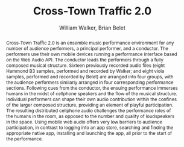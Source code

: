 --- 
  title: "Cross-Town Traffic 2.0" 
  abstract: "Cross-Town Traffic 2.0 is an ensemble music performance environment for any number of audience performers, a principal performer, and a conductor. The performers use their own mobile devices running a performance interface based on the Web Audio API. The conductor leads the performers through a fully composed musical structure. Sixteen previously recorded audio files (eight Hammond B3 samples, performed and recorded by Walker; and eight viola samples, performed and recorded by Belet) are arranged into four groups, with the audience performers similarly arranged in four corresponding performance sections. Following cues from the conductor, the ensuing performance immerses humans in the midst of cellphone speakers and the flow of the musical structure. Individual performers can shape their own audio contribution within the confines of the larger composed structure, providing an element of playful participation. The resulting distributed cellphone audio challenges the performance roles of the humans in the room, as opposed to the number and quality of loudspeakers in the space. Using mobile web audio offers very low barriers to audience participation, in contrast to logging into an app store, searching and finding the appropriate native app, installing and launching the app, all prior to the start of the performance." 
  address: "Atlanta, Georgia" 
  author: "William Walker, Brian Belet" 
  booktitle: "Proceedings of the International Web Audio Conference" 
  editor: "Jason Freeman, Alexander Lerch, Matthew Paradis" 
  month: "Proceedings of the International Web Audio Conference"
  pages: "2016" 
  publisher: "Georgia Tech" 
  series: "WAC '16"
  type: "Performance"  
  year: "2016" 
  id: "2016_EA_36" 
  tags: year2016
  media: https://smartech.gatech.edu/bitstream/handle/1853/54642/cross-town_videostream.html?sequence=8&isAllowed=y 
  pdflink: /_data/papers/pdf/2016/2016_36.pdf
  ISSN: 2663-5844
---